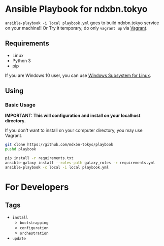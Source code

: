 # Ansible Playbook for ndxbn.tokyo
`ansible-playbook -i local playbook.yml` goes to build ndxbn.tokyo service on your machine!!
Or Try it temporary, do only `vagrant up` via [Vagrant](https://www.vagrantup.com/docs/).

## Requirements

- Linux
- Python 3
- pip

If you are Windows 10 user, you can use [Windows Subsystem for Linux](https://docs.microsoft.com/windows/wsl).

## Using
### Basic Usage
**IMPORTANT: This will configuration and install on your localhost directory.**

If you don't want to install on your computer directory, you may use Vagrant. 

```bash
git clone https://github.com/ndxbn-tokyo/playbook
pushd playbook

pip install -r requirements.txt
ansible-galaxy install --roles-path galaxy_roles -r requirements.yml
ansible-playbook -c local -i local playbook.yml
```

# For Developers
## Tags

- `install`
  - `bootstrapping`
  - `configuration`
  - `orchestration`
- `update`
